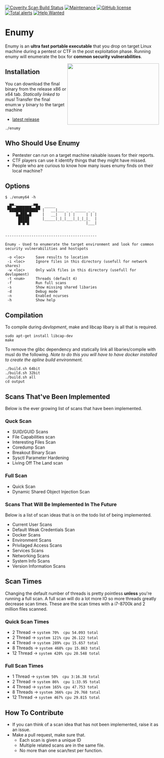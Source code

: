 <a href="https://scan.coverity.com/projects/luke-goddard-enumy"><img alt="Coverity Scan Build Status" src="https://scan.coverity.com/projects/20962/badge.svg"/></a>
[![Maintenance](https://img.shields.io/badge/Maintained%3F-yes-green.svg)](https://github.com/luke-goddard/enumy/graphs/commit-activity)
[![GitHub license](https://img.shields.io/github/license/Naereen/StrapDown.js.svg)](https://github.com/Naereen/StrapDown.js/blob/master/LICENSE)
[![Total alerts](https://img.shields.io/lgtm/alerts/g/luke-goddard/enumy.svg?logo=lgtm&logoWidth=18)](https://lgtm.com/projects/g/luke-goddard/enumy/alerts/)
[![Help Wanted](https://img.shields.io/github/issues/luke-goddard/enumy/help%20wanted?color=green)](https://github.com/luke-goddard/enumy/issues?q=is%3Aissue+is%3Aopen+label%3A%22help+wanted%22)

# Enumy
Enumy is an __ultra fast portable executable__ that you drop on target Linux machine during a pentest or CTF in the post exploitation phase. Running enumy will enumerate the box for __common security vulnerabilities__. 

<img src="https://i.imgur.com/luC3mTu.png"  align="right" width="300" height="200"/>

## Installation

You can download the final binary from the release x86 or x64 tab. _Statically linked to musl_
Transfer the final enum:w
y binary to the target machine

- [latest release](https://github.com/luke-goddard/enumy/releases)

```shell
./enumy
```

## Who Should Use Enumy

- Pentester can run on a target machine raisable issues for their reports.
- CTF players can use it identify things that they might have missed.
- People who are curious to know how many isues enumy finds on their local machine? 

## Options

```shell
$ ./enumy64 -h

 ▄█▀─▄▄▄▄▄▄▄─▀█▄  _____
 ▀█████████████▀ |   __|___ _ _ _____ _ _
     █▄███▄█     |   __|   | | |     | | |
      █████      |_____|_|_|___|_|_|_|_  |
      █▀█▀█                          |___|


------------------------------------------

Enumy - Used to enumerate the target environment and look for common
security vulnerabilities and hostspots

 -o <loc>     Save results to location
 -i <loc>     Ignore files in this directory (usefull for network shares)
 -w <loc>     Only walk files in this directory (usefull for devlopment)
 -t <num>     Threads (default 4)
 -f           Run full scans
 -s           Show missing shared libaries
 -d           Debug mode
 -n           Enabled ncurses
 -h           Show help
 ```

## Compilation

To compile during _devlopment_, make and libcap libary is all that is required.

```shell
sudo apt-get install libcap-dev
make
```

To remove the glibc dependency and statically link all libaries/compile with musl do the following. _Note to do this you will have to have docker installed to create the apline build environment._

```shells
./build.sh 64bit
./build.sh 32bit
./build.sh all
cd output
```

## Scans That've Been Implemented

Below is the ever growing list of scans that have been implemented.

### Quck Scan

- SUID/GUID Scans
- File Capabilities scan
- Interesting Files Scan
- Coredump Scan
- Breakout Binary Scan
- Sysctl Parameter Hardening
- Living Off The Land scan

### Full Scan

- Quick Scan
- Dynamic Shared Object Injection Scan

### Scans That Will Be Implemented In The Future

Below is a list of scan ideas that is on the todo list of being implemented. 

- Current User Scans
- Default Weak Credentials Scan
- Docker Scans
- Environment Scans
- Privilaged Access Scans
- Services Scans
- Networking Scans
- System Info Scans
- Version Information Scans

## Scan Times

Changing the default number of threads is pretty pointless __unless__  you're running a full scan. A full scan will do a lot more IO so more threads greatly decrease scan times. These are the scan times with a i7-8700k and 2 million files scanned.

### Quick Scan Times

- 2 Thread  -> `system 70%  cpu 54.093 total`
- 2 Thread  -> `system 121% cpu 26.122 total`
- 4 Thread  -> `system 289% cpu 15.657 total`
- 8 Threads -> `system 468% cpu 15.863 total`
- 12 Thread -> `system 420% cpu 20.548 total`

### Full Scan Times

- 1 Thread  -> `system 50%  cpu 3:16.38 total`
- 2 Thread  -> `system 86%  cpu 1:33.95 total`
- 4 Thread  -> `system 165% cpu 47.753 total`
- 8 Threads -> `system 366% cpu 29.768 total`
- 12 Thread -> `system 467% cpu 29.815 total`

## How To Contribute

- If you can think of a scan idea that has not been implemented, raise it as an issue. 
- Make a pull request, make sure that.
  - Each scan is given a unique ID
  - Multiple related scans are in the same file.
  - No more than one scan/test per function.
